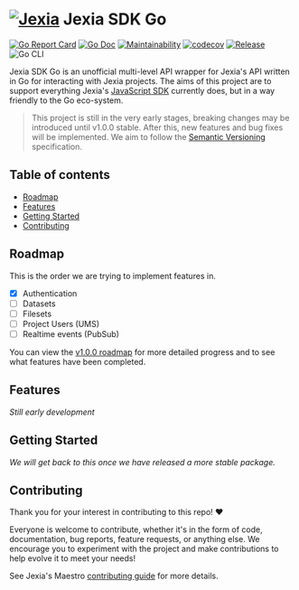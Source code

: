 # [![Jexia](https://user-images.githubusercontent.com/3440116/77702983-019eb580-6fba-11ea-8d2c-f6a6b8e60cbd.jpg)](https://jexia.com) Jexia SDK Go <!-- omit in toc -->

[![Go Report Card](https://goreportcard.com/badge/github.com/baileyjm02/jexia-sdk-go)](https://goreportcard.com/report/github.com/baileyjm02/jexia-sdk-go)
[![Go Doc](https://img.shields.io/badge/godoc-reference-blue.svg)](https://pkg.go.dev/github.com/baileyjm02/jexia-sdk-go)
[![Maintainability](https://api.codeclimate.com/v1/badges/ddae5c0bef65c805a9a4/maintainability)](https://codeclimate.com/github/BaileyJM02/jexia-sdk-go/maintainability)
[![codecov](https://codecov.io/gh/BaileyJM02/jexia-sdk-go/branch/master/graph/badge.svg)](https://codecov.io/gh/BaileyJM02/jexia-sdk-go)
[![Release](https://img.shields.io/github/release/baileyjm02/jexia-sdk-go.svg)](https://github.com/baileyjm02/jexia-sdk-go/releases/latest)
![Go CLI](https://github.com/BaileyJM02/jexia-sdk-go/workflows/Go%20CLI/badge.svg)

Jexia SDK Go is an unofficial multi-level API wrapper for Jexia's API written in Go for interacting with Jexia projects. The aims of this project are to support everything Jexia's [JavaScript SDK](https://github.com/jexia/jexia-sdk-js) currently does, but in a way friendly to the Go eco-system.

> This project is still in the very early stages, breaking changes may be introduced until v1.0.0 stable. After this, new features and bug fixes will be implemented. We aim to follow the [Semantic Versioning](https://semver.org/) specification.

## Table of contents <!-- omit in toc -->

- [Roadmap](#roadmap)
- [Features](#features)
- [Getting Started](#getting-started)
- [Contributing](#contributing)

## Roadmap

This is the order we are trying to implement features in.

- [x] Authentication
- [ ] Datasets
- [ ] Filesets
- [ ] Project Users (UMS)
- [ ] Realtime events (PubSub)

You can view the [v1.0.0 roadmap](https://github.com/BaileyJM02/jexia-sdk-go/projects/1) for more detailed progress and to see what features have been completed.

## Features

_Still early development_

## Getting Started

_We will get back to this once we have released a more stable package._

## Contributing

Thank you for your interest in contributing to this repo! ❤

Everyone is welcome to contribute, whether it's in the form of code, documentation, bug reports, feature requests, or anything else. We encourage you to experiment with the project and make contributions to help evolve it to meet your needs!

See Jexia's Maestro [contributing guide](https://github.com/jexia/maestro/blob/master/CONTRIBUTING.md) for more details.
